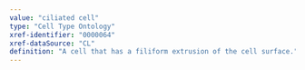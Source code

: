 ```yaml
---
value: "ciliated cell"
type: "Cell Type Ontology"
xref-identifier: "0000064"
xref-dataSource: "CL"
definition: "A cell that has a filiform extrusion of the cell surface."
---
```


